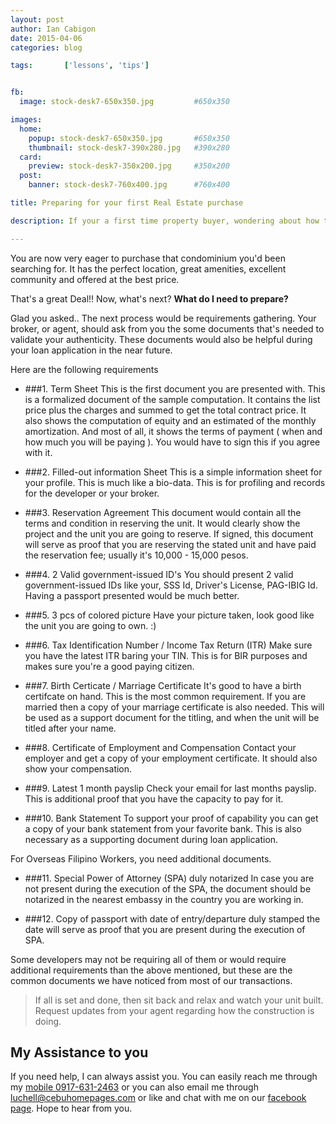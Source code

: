 ```yaml
---
layout: post
author: Ian Cabigon
date: 2015-04-06
categories: blog

tags:		['lessons', 'tips']


fb:
  image: stock-desk7-650x350.jpg         #650x350

images:
  home:
    popup: stock-desk7-650x350.jpg       #650x350
    thumbnail: stock-desk7-390x280.jpg   #390x280
  card:
    preview: stock-desk7-350x200.jpg     #350x200
  post:
    banner: stock-desk7-760x400.jpg      #760x400

title: Preparing for your first Real Estate purchase

description: If your a first time property buyer, wondering about how to purchase your first condo or house and lot, let me show you some common requirements that would be asked from you.

---
```


You are now very eager to purchase that condominium you'd been searching for. It has the perfect location, great amenities, excellent community and offered at the best price. 

That's a great Deal!! Now, what's next? <strong>What do I need to prepare?</strong>

Glad you asked.. The next process would be requirements gathering. Your broker, or agent, should ask from you the some documents that's needed to validate your authenticity. These documents would also be helpful during your loan application in the near future.

Here are the following requirements

- ###1. Term Sheet
This is the first document you are presented with. This is a formalized document of the sample computation. It contains the list price plus the charges and summed to get the total contract price. It also shows the computation of equity and an estimated of the monthly amortization. And most of all, it shows the terms of payment ( when and how much you will be paying ). You would have to sign this if you agree with it.

- ###2. Filled-out information Sheet
This is a simple information sheet for your profile. This is much like a bio-data. This is for profiling and records for the developer or your broker.

- ###3. Reservation Agreement
This document would contain all the terms and condition in reserving the unit. It would clearly show the project and the unit you are going to reserve. If signed, this document will serve as proof that you are reserving the stated unit and have paid the reservation fee; usually it's 10,000 - 15,000 pesos.

- ###4. 2 Valid government-issued ID's
You should present 2 valid government-issued IDs like your, SSS Id, Driver's License, PAG-IBIG Id. Having a passport presented would be much better.

- ###5. 3 pcs of colored picture
Have your picture taken, look good like the unit you are going to own. :)

- ###6. Tax Identification Number / Income Tax Return (ITR)
Make sure you have the latest ITR baring your TIN. This is for BIR purposes and makes sure you're a good paying citizen.

- ###7. Birth Certicate / Marriage Certificate
It's good to have a birth certifcate on hand. This is the most common requirement.
If you are married then a copy of your marriage certificate is also needed. This will be used as a support document for the titling, and when the unit will be titled after your name.

- ###8. Certificate of Employment and Compensation
Contact your employer and get a copy of your employment certificate. It should also show your compensation.

- ###9. Latest 1 month payslip
Check your email for last months payslip. This is additional proof that you have the capacity to pay for it.

- ###10. Bank Statement
To support your proof of capability you can get a copy of your bank statement from your favorite bank. This is also necessary as a supporting document during loan application.

For Overseas Filipino Workers, you need additional documents.

- ###11. Special Power of Attorney (SPA) duly notarized
In case you are not present during the execution of the SPA, the document should be notarized in the nearest embassy in the country you are working in.

- ###12. Copy of passport with date of entry/departure duly stamped
the date will serve as proof that you are present during the execution of SPA.

Some developers may not be requiring all of them or would require additional requirements than the above mentioned, but these are the common documents we have noticed from most of our transactions.

> If all is set and done, then sit back and relax and watch your unit built. Request updates from your agent regarding how the construction is doing. 

## My Assistance to you

If you need help, I can always assist you. You can easily reach me through my [mobile 0917-631-2463][mobile] or you can also email me through [luchell@cebuhomepages.com][email] or like and chat with me on our [facebook page][facebook]. Hope to hear from you.

[mobile]: tel:+639176312463
[email]: mailto:luchelle@cebuhomepages.com
[facebook]: http://fb.me/cebuhomepages

